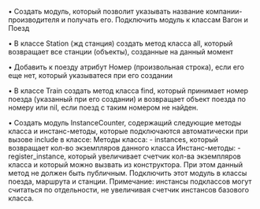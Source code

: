 • Создать модуль, который позволит указывать название компании-производителя и получать его. Подключить модуль к классам Вагон и Поезд

• В классе Station (жд станция) создать метод класса all, который возвращает все станции (объекты), созданные на данный момент

• Добавить к поезду атрибут Номер (произвольная строка), если его еще нет, который указыватеся при его создании

• В классе Train создать метод класса find, который принимает номер поезда (указанный при его создании) и возвращает объект поезда по номеру или nil, если поезд с таким номером не найден.

• Создать модуль InstanceCounter, содержащий следующие методы класса и инстанс-методы, которые подключаются автоматически при вызове include в классе:
Методы класса:
       - instances, который возвращает кол-во экземпляров данного класса
Инстанс-методы:
       - register_instance, который увеличивает счетчик кол-ва экземпляров класса и который можно вызвать из конструктора. При этом данный метод не должен быть публичным.
Подключить этот модуль в классы поезда, маршрута и станции.
Примечание: инстансы подклассов могут считаться по отдельности, не увеличивая счетчик инстансов базового класса. 